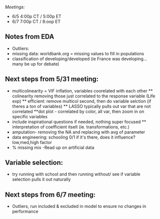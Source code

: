 _Meetings:_
* 6/5 4:00p CT / 5:00p ET
* 6/7 7:00p CT / 8:oop ET

## Notes from EDA
* Outliers: 
* missing data: worldbank.org = missing values to fill in populations
* classification of developing/developed (ie France was developing... many be up for debate) 

## Next steps from 5/31 meeting: 
* multicolinearity = VIF inflation, variables coorelated with each other
    ** colinearity removing those just correlated to the response variable (Life exp) 
    ** efficient: remove multicol second, then do variable selction (if theres a ton of variables)
    ** LASSO typically pulls out var that are not correlated
    **dot plot - correlated by color, all var, then zoom in on specific variables
* include inspirational questions if needed, nothing super focused
  ** interpretation of coefficient itselt (ie. transformations, etc.) 
* amputation- removing the NA and replacing with avg of parameter
* data engineering: schooling 0/1 if it's there, does it influence? low,med,high factor
* % missing mix
  -Read up on artificial data

## Variable selection: 
- try running with school and then running without/ see if variable selection pulls it out naturally

## Next steps from 6/7 meeting: 
* Outliers, run included & excluded in model to ensure no changes in performance


